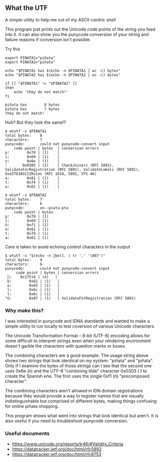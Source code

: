 ## What the UTF

A simple utility to help me out of my ASCII-centric shell

This program just prints out the Unicode code points of the string you feed into it. It can also show you the punycode conversion of your string and failure reasons if conversion isn't possible.

Try this
```shell
export PINATA1="piñata" 
export PINATA2="piñata" 

echo "$PINATA1 has $(echo -n $PINATA1 | wc -c) bytes"
echo "$PINATA2 has $(echo -n $PINATA2 | wc -c) bytes"

if [[ "$PINATA1" != "$PINATA2" ]]
then
    echo 'they do not match!'
fi
```

```
piñata has        8 bytes
piñata has        7 bytes
they do not match!
```

Huh? But they look the same!?

```shell
$ wtutf -s $PINATA1
total bytes:    8
characters:     7
punycode:       could not punycode-convert input
    code point | bytes  | conversion errors
p:        0x70 | (1)    | 
i:        0x69 | (1)    | 
n:        0x6e | (1)    | 
̃:       0x0303 | (2)    | CheckJoiners (RFC 5892), ValidateForRegistration (RFC 5891), ValidateLabels (RFC 5891), UseSTD3ASCIIRules (RFC 1034, 5891, UTS 46)
a:        0x61 | (1)    | 
t:        0x74 | (1)    | 
a:        0x61 | (1)    |  

$ wtutf -s $PINATA2
total bytes:    7
characters:     6
punycode:       xn--piata-pta
    code point | bytes 
p:        0x70 | (1)
i:        0x69 | (1)
ñ:        0xf1 | (2)
a:        0x61 | (1)
t:        0x74 | (1)
a:        0x61 | (1)
```

Care is taken to avoid echoing control characters in the output

```shell
$ wtutf -s "$(echo -n 🔔bell. | tr '.' '\007')" 
total bytes:    9
characters:     6
punycode:       could not punycode-convert input
     code point | bytes | conversion errors
 🔔:    0x1f514 | (4)   | 
 b:        0x62 | (1)   | 
 e:        0x65 | (1)   | 
 l:        0x6c | (1)   | 
 l:        0x6c | (1)   | 
^G:        0x07 | (1)   | ValidateForRegistration (RFC 5891)
```

### Why make this?

I was interested in punycode and IDNA standards and wanted to make a simple utility to run locally to test coversion of various Unicode characters.

The Unicode Transformation Format – 8-bit (UTF-8) encoding allows for some difficult to interpret strings even when your rendering environment doesn't garble the characters with question marks or boxes.

The combining characters are a good example. The usage string above shows two strings that look identical on my system: "piñata" and "piñata". Only if I examine the bytes of those strings can I see that the second one uses 0x6e (n) and the UTF-8 "combining tilde" character 0x0303 ( ̃) to create the Spanish eñe. The first uses the single 0xf1 (ñ) "precomposed character".

The combining characters aren't allowed in IDN domain registrations because they would provide a way to register names that are visually indistinguishable but comprised of different bytes, making things confusing for online piñata shopping.

This program shows what went into strings that look identical but aren't. It is also useful if you need to troubleshoot punycode conversion.

### Useful documents

* https://www.unicode.org/reports/tr46/#Validity_Criteria
* https://datatracker.ietf.org/doc/html/rfc5892
* https://datatracker.ietf.org/doc/html/rfc8753